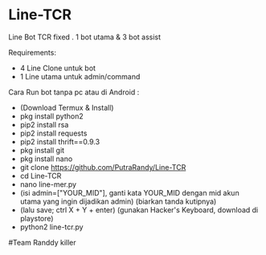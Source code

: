 # Line-TCR
Line Bot TCR fixed
. 1 bot utama & 3 bot assist

Requirements:
- 4 Line Clone untuk bot
- 1 Line utama untuk admin/command

Cara Run bot tanpa pc atau di Android :
- (Download Termux & Install)
- pkg install python2
- pip2 install rsa
- pip2 install requests
- pip2 install thrift==0.9.3
- pkg install git
- pkg install nano
- git clone https://github.com/PutraRandy/Line-TCR
- cd Line-TCR
- nano line-mer.py
- (isi admin=["YOUR_MID"], ganti kata YOUR_MID dengan mid akun utama yang ingin dijadikan admin) (biarkan tanda kutipnya)
- (lalu save; ctrl X + Y + enter) (gunakan Hacker's Keyboard, download di playstore)
- python2 line-tcr.py

#Team Randdy killer
